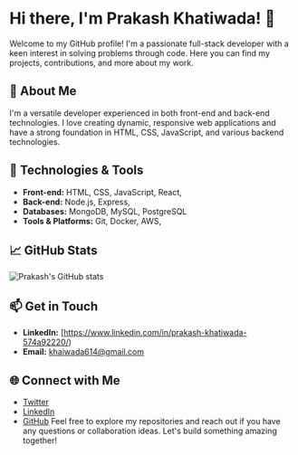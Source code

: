 
# Hi there, I'm Prakash Khatiwada! 👋

Welcome to my GitHub profile! I'm a passionate full-stack developer with a keen interest in solving problems through code. Here you can find my projects, contributions, and more about my work.

## 🚀 About Me
I'm a versatile developer experienced in both front-end and back-end technologies. I love creating dynamic, responsive web applications and have a strong foundation in HTML, CSS, JavaScript, and various backend technologies.

## 🔧 Technologies & Tools
- **Front-end:** HTML, CSS, JavaScript, React, 
- **Back-end:** Node.js, Express, 
- **Databases:** MongoDB, MySQL, PostgreSQL
- **Tools & Platforms:** Git, Docker, AWS,

## 📈 GitHub Stats
![Prakash's GitHub stats](https://github-readme-stats.vercel.app/api?username=Prakashkhatiwada&show_icons=true&theme=radical)

## 📫 Get in Touch
- **LinkedIn:** [https://www.linkedin.com/in/prakash-khatiwada-574a92220/)
- **Email:** khaiwada614@gmail.com
## 🌐 Connect with Me
- [Twitter](/)
- [LinkedIn](https://www.linkedin.com/in/prakash-khatiwada-574a92220/)
- [GitHub](/)
Feel free to explore my repositories and reach out if you have any questions or collaboration ideas. Let's build something amazing together!
